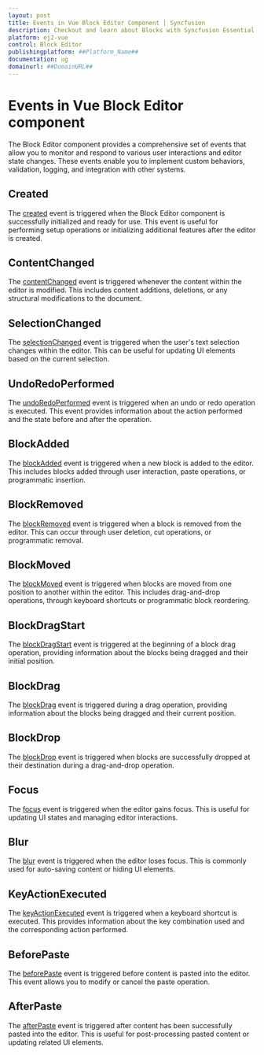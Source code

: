 ```yaml
---
layout: post
title: Events in Vue Block Editor Component | Syncfusion
description: Checkout and learn about Blocks with Syncfusion Essential Vue Block Editor component, its elements, and more details.
platform: ej2-vue
control: Block Editor 
publishingplatform: ##Platform_Name##
documentation: ug
domainurl: ##DomainURL##
---
```


# Events in Vue Block Editor component

The Block Editor component provides a comprehensive set of events that allow you to monitor and respond to various user interactions and editor state changes. These events enable you to implement custom behaviors, validation, logging, and integration with other systems.

## Created

The [created](../api/blockeditor/#created) event is triggered when the Block Editor component is successfully initialized and ready for use. This event is useful for performing setup operations or initializing additional features after the editor is created.

## ContentChanged

The [contentChanged](../api/blockeditor/#contentchanged) event is triggered whenever the content within the editor is modified. This includes content additions, deletions, or any structural modifications to the document.

## SelectionChanged

The [selectionChanged](../api/blockeditor/#selectionchanged) event is triggered when the user's text selection changes within the editor. This can be useful for updating UI elements based on the current selection.

## UndoRedoPerformed

The [undoRedoPerformed](../api/blockeditor/#undoredoperformed) event is triggered when an undo or redo operation is executed. This event provides information about the action performed and the state before and after the operation.

## BlockAdded

The [blockAdded](../api/blockeditor/#blockadded) event is triggered when a new block is added to the editor. This includes blocks added through user interaction, paste operations, or programmatic insertion.

## BlockRemoved

The [blockRemoved](../api/blockeditor/#blockremoved) event is triggered when a block is removed from the editor. This can occur through user deletion, cut operations, or programmatic removal.

## BlockMoved

The [blockMoved](../api/blockeditor/#blockmoved) event is triggered when blocks are moved from one position to another within the editor. This includes drag-and-drop operations, through keyboard shortcuts or programmatic block reordering.

## BlockDragStart

The [blockDragStart](../api/blockeditor/#blockdragstart) event is triggered at the beginning of a block drag operation, providing information about the blocks being dragged and their initial position.

## BlockDrag

The [blockDrag](../api/blockeditor/#blockdrag) event is triggered during a drag operation, providing information about the blocks being dragged and their current position.

## BlockDrop

The [blockDrop](../api/blockeditor/#blockdrop) event is triggered when blocks are successfully dropped at their destination during a drag-and-drop operation.

## Focus

The [focus](../api/blockeditor/#focus) event is triggered when the editor gains focus. This is useful for updating UI states and managing editor interactions.

## Blur

The [blur](../api/blockeditor/#blur) event is triggered when the editor loses focus. This is commonly used for auto-saving content or hiding UI elements.

## KeyActionExecuted

The [keyActionExecuted](../api/blockeditor/#keyactionexecuted) event is triggered when a keyboard shortcut is executed. This provides information about the key combination used and the corresponding action performed.

## BeforePaste

The [beforePaste](../api/blockeditor/#beforepaste) event is triggered before content is pasted into the editor. This event allows you to modify or cancel the paste operation.

## AfterPaste

The [afterPaste](../api/blockeditor/#afterpaste) event is triggered after content has been successfully pasted into the editor. This is useful for post-processing pasted content or updating related UI elements.